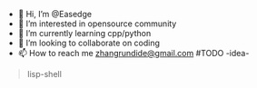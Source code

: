 - 👋 Hi, I’m @Easedge
- 👀 I’m interested in opensource community
- 🌱 I’m currently learning cpp/python
- 💞️ I’m looking to collaborate on coding
- 📫 How to reach me zhangrundide@gmail.com
#TODO
-idea-
> lisp-shell
